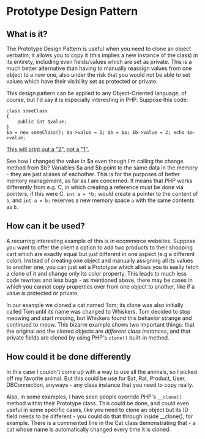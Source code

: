# Prototype Design Pattern

## What is it?

The Prototype Design Pattern is useful when you need to clone an object verbatim; it allows you to copy it (this implies a new instance of the class) in its entirety, including even fields/values which are set as private. This is a much better alternative than having to manually reassign values from one object to a new one, also under the risk that you would not be able to set values which have their visibility set as protected or private.

This design pattern can be applied to any Object-Oriented language, of course, but I'd say it is especially interesting in PHP. Suppose this code:
``` 
class someClass
{
    public int $value;
}
$a = new someClass(); $a->value = 1; $b = $a; $b->value = 2; echo $a->value;
```

[This will print out a "2", not a "1".](https://3v4l.org/V1CrX)

See how I changed the value in $a even though I'm calling the change method from $b? Variables $a and $b point to the same data in the memory - they are just aliases of eachother. This is for the purposes of better memory management, as far as I am concerned. It means that PHP works differently from e.g. C, in which creating a reference must be done via pointers; if this were C, `int a = *b;` would create a pointer to the content of `b`, and `int a = b;` reserves a new memory space `a` with the same contents as `b`.

## How can it be used?

A recurring interesting example of this is in ecommerce websites. Suppose you want to offer the client a option to add two products to their shopping cart which are exactly equal but just different in one aspect (e.g a different color). Instead of creating one object and manually assigning all its values to another one, you can just set a Prototype which allows you to easily fetch a clone of it and change only its color property. This leads to much less code rewrites and less bugs - as mentioned above, there may be cases in which you cannot copy properties over from one object to another, like if a value is protected or private.

In our example we cloned a cat named Tom; its clone was also initially called Tom until its name was changed to Whiskers. Tom decided to stop meowing and start mooing, but Whiskers found this behavior strange and continued to meow. This bizarre example shows two important things: that the original and the cloned objects are *different class instances*, and that private fields are cloned by using PHP's `clone()` built-in method.

## How could it be done differently

In this case I couldn't come up with a way to use all the animals, so I picked off my favorite animal. But this could be use for Bat, Rat, Product, User, DBConnection, anyways - any class instance that you need to copy really.

Also, in some examples, I have seen people override PHP's `__clone()` method within their Prototype class. This could be done, and could even useful in some specific cases, like you need to clone an object but its ID field needs to be different - you could do that through inside __clone(), for example. There is a commented line in the Cat class demonstrating that - a cat whose name is automatically changed every time it is cloned.
